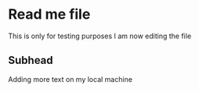 # Read me file

This is only for testing purposes 
I am now editing the file

## Subhead

Adding more text on my local machine
